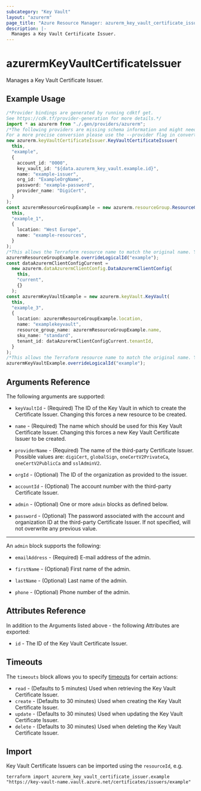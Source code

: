 ```yaml
---
subcategory: "Key Vault"
layout: "azurerm"
page_title: "Azure Resource Manager: azurerm_key_vault_certificate_issuer"
description: |-
  Manages a Key Vault Certificate Issuer.
---
```


# azurermKeyVaultCertificateIssuer

Manages a Key Vault Certificate Issuer.

## Example Usage

```typescript
/*Provider bindings are generated by running cdktf get.
See https://cdk.tf/provider-generation for more details.*/
import * as azurerm from "./.gen/providers/azurerm";
/*The following providers are missing schema information and might need manual adjustments to synthesize correctly: azurerm.
For a more precise conversion please use the --provider flag in convert.*/
new azurerm.keyVaultCertificateIssuer.KeyVaultCertificateIssuer(
  this,
  "example",
  {
    account_id: "0000",
    key_vault_id: "${data.azurerm_key_vault.example.id}",
    name: "example-issuer",
    org_id: "ExampleOrgName",
    password: "example-password",
    provider_name: "DigiCert",
  }
);
const azurermResourceGroupExample = new azurerm.resourceGroup.ResourceGroup(
  this,
  "example_1",
  {
    location: "West Europe",
    name: "example-resources",
  }
);
/*This allows the Terraform resource name to match the original name. You can remove the call if you don't need them to match.*/
azurermResourceGroupExample.overrideLogicalId("example");
const dataAzurermClientConfigCurrent =
  new azurerm.dataAzurermClientConfig.DataAzurermClientConfig(
    this,
    "current",
    {}
  );
const azurermKeyVaultExample = new azurerm.keyVault.KeyVault(
  this,
  "example_3",
  {
    location: azurermResourceGroupExample.location,
    name: "examplekeyvault",
    resource_group_name: azurermResourceGroupExample.name,
    sku_name: "standard",
    tenant_id: dataAzurermClientConfigCurrent.tenantId,
  }
);
/*This allows the Terraform resource name to match the original name. You can remove the call if you don't need them to match.*/
azurermKeyVaultExample.overrideLogicalId("example");

```

## Arguments Reference

The following arguments are supported:

*   `keyVaultId` - (Required) The ID of the Key Vault in which to create the Certificate Issuer. Changing this forces a new resource to be created.

*   `name` - (Required) The name which should be used for this Key Vault Certificate Issuer. Changing this forces a new Key Vault Certificate Issuer to be created.

*   `providerName` - (Required) The name of the third-party Certificate Issuer. Possible values are: `digiCert`, `globalSign`, `oneCertV2PrivateCa`, `oneCertV2PublicCa` and `sslAdminV2`.

*   `orgId` - (Optional) The ID of the organization as provided to the issuer.

*   `accountId` - (Optional) The account number with the third-party Certificate Issuer.

*   `admin` - (Optional) One or more `admin` blocks as defined below.

*   `password` - (Optional) The password associated with the account and organization ID at the third-party Certificate Issuer. If not specified, will not overwrite any previous value.

***

An `admin` block supports the following:

*   `emailAddress` - (Required) E-mail address of the admin.

*   `firstName` - (Optional) First name of the admin.

*   `lastName` - (Optional) Last name of the admin.

*   `phone` - (Optional) Phone number of the admin.

## Attributes Reference

In addition to the Arguments listed above - the following Attributes are exported:

* `id` - The ID of the Key Vault Certificate Issuer.

## Timeouts

The `timeouts` block allows you to specify [timeouts](https://www.terraform.io/language/resources/syntax#operation-timeouts) for certain actions:

* `read` - (Defaults to 5 minutes) Used when retrieving the Key Vault Certificate Issuer.
* `create` - (Defaults to 30 minutes) Used when creating the Key Vault Certificate Issuer.
* `update` - (Defaults to 30 minutes) Used when updating the Key Vault Certificate Issuer.
* `delete` - (Defaults to 30 minutes) Used when deleting the Key Vault Certificate Issuer.

## Import

Key Vault Certificate Issuers can be imported using the `resourceId`, e.g.

```console
terraform import azurerm_key_vault_certificate_issuer.example "https://key-vault-name.vault.azure.net/certificates/issuers/example"
```
